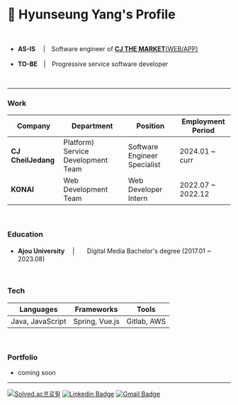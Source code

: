 # 📌 Hyunseung Yang's Profile

<br>

* **AS-IS**　 |　Software engineer of [**CJ THE MARKET**(WEB/APP)](https://www.cjthemarket.com/pc/main)

* **TO-BE**　|　Progressive service software developer

<br>

***

### **Work**
|Company|Department|Position|Employment Period|
|--------|--------|--------|--------|
|**CJ CheilJedang**|Platform) Service Development Team|Software Engineer Specialist|2024.01 ~ curr|
|**KONAI**|Web Development Team|Web Developer Intern|2022.07 ~ 2022.12|


<br>



### **Education**
* **Ajou University** 　|　　Digital Media Bachelor's degree (2017.01 ~ 2023.08)


<br>


### **Tech**
|Languages|Frameworks|Tools|
|----|----|----|
|Java, JavaScript|Spring, Vue.js|Gitlab, AWS|


<br>


### **Portfolio**
* coming soon

***

[![Solved.ac프로필](http://mazassumnida.wtf/api/mini/generate_badge?boj=dev_hsyang)](https://solved.ac/dev_hsyang)
[![Linkedin Badge](https://img.shields.io/badge/-LinkedIn-blue?style=flat-square&logo=Linkedin&logoColor=white&link=https://www.linkedin.com/in/hyunseungyang/)](https://www.linkedin.com/in/hyunseungyang/)
[![Gmail Badge](https://img.shields.io/badge/Gmail-d14836?style=flat-square&logo=Gmail&logoColor=white&link=mailto:dev.hsyang@gmail.com)](mailto:dev.hsyang@gmail.com)
